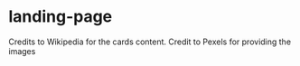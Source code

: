 # landing-page
Credits to Wikipedia for the cards content.
Credit to Pexels for providing the images